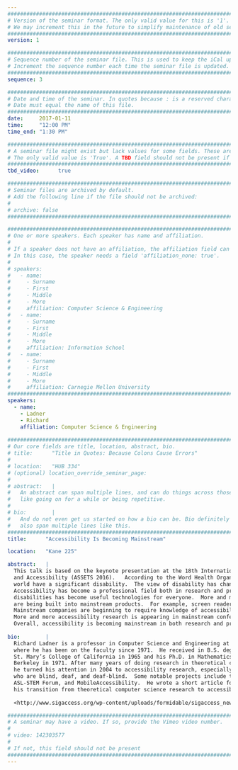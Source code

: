 ```yaml
---
################################################################################
# Version of the seminar format. The only valid value for this is '1'. 
# We may increment this in the future to simplify maintenance of old seminars.
################################################################################
version: 1

################################################################################
# Sequence number of the seminar file. This is used to keep the iCal up to date.
# Increment the sequence number each time the seminar file is updated.
################################################################################
sequence: 3

################################################################################
# Date and time of the seminar. In quotes because : is a reserved character.
# Date must equal the name of this file.
################################################################################
date:     2017-01-11
time:     "12:00 PM"
time_end: "1:30 PM"

################################################################################
# A seminar file might exist but lack values for some fields. These are 'TBD'. 
# The only valid value is 'True'. A TBD field should not be present if 'False'.
################################################################################
tbd_video:      true

################################################################################
# Seminar files are archived by default.
# Add the following line if the file should not be archived:
#
# archive: false
################################################################################

################################################################################
# One or more speakers. Each speaker has name and affiliation.
#
# If a speaker does not have an affiliation, the affiliation field can be removed.
# In this case, the speaker needs a field 'affiliation_none: true'.
#
# speakers:
#   - name: 
#     - Surname
#     - First
#     - Middle
#     - More
#     affiliation: Computer Science & Engineering 
#   - name: 
#     - Surname
#     - First
#     - Middle
#     - More
#     affiliation: Information School 
#   - name: 
#     - Surname
#     - First
#     - Middle
#     - More
#     affiliation: Carnegie Mellon University 
################################################################################
speakers:
  - name: 
    - Ladner
    - Richard
    affiliation: Computer Science & Engineering 
    
################################################################################
# Our core fields are title, location, abstract, bio.
# title:      "Title in Quotes: Because Colons Cause Errors"
# 
# location:   "HUB 334"
# (optional) location_override_seminar_page:
#
# abstract:   |
#   An abstract can span multiple lines, and can do things across those lines,
#   like going on for a while or being repetitive.
# 
# bio:        |
#   And do not even get us started on how a bio can be. Bio definitely can
#   also span multiple lines like this.
################################################################################
title:      "Accessibility Is Becoming Mainstream"

location:   "Kane 225"

abstract:   |
  This talk is based on the keynote presentation at the 18th International ACM SIGACCESS Conference on Computers
  and Accessibility (ASSETS 2016).   According to the Word Health Organization there are one billion people in the
  world have a significant disability.  The view of disability has changed over the past 100 years and continues to change.
  Accessibility has become a professional field both in research and practice.   Technology originally intended for people with
  disabilities has become useful technologies for everyone.  More and more technology for people with disability
  are being built into mainstream products.  For example, screen readers are built into iOS and Android platforms.
  Mainstream companies are beginning to require knowledge of accessibility best practices in their job descriptions.
  More and more accessibility research is appearing in mainstream conferences.
  Overall, accessibility is becoming mainstream in both research and practice.
  
bio:        |
  Richard Ladner is a professor in Computer Science and Engineering at the University of Washington,
  where he has been on the faculty since 1971.  He received in B.S. degree in Mathematics at
  St. Mary’s College of California in 1965 and his Ph.D. in Mathematics from the University of California,
  Berkeley in 1971. After many years of doing research in theoretical computer science,
  he turned his attention in 2004 to accessibility research, especially on technology for people
  who are blind, deaf, and deaf-blind.  Some notable projects include the Tactile Graphics Project, MobileASL,
  ASL-STEM Forum, and MobileAccessibility.  He wrote a short article for the SIGACCESS Newsletter about
  his transition from theoretical computer science research to accessibility research:
  
  <http://www.sigaccess.org/wp-content/uploads/formidable/sigaccess_newsletter_1102.pdf>.

################################################################################
# A seminar may have a video. If so, provide the Vimeo video number.
#
# video: 142303577
#
# If not, this field should not be present 
################################################################################
---
```

